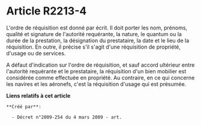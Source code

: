 # Article R2213-4

L'ordre de réquisition est donné par écrit. Il doit porter les nom, prénoms, qualité et signature de l'autorité requérante,
la nature, le quantum ou la durée de la prestation, la désignation du prestataire, la date et le lieu de la réquisition. En
outre, il précise s'il s'agit d'une réquisition de propriété, d'usage ou de services.

A défaut d'indication sur l'ordre de réquisition, et sauf accord ultérieur entre l'autorité requérante et le prestataire, la
réquisition d'un bien mobilier est considérée comme effectuée en propriété. Au contraire, en ce qui concerne les navires et
les aéronefs, c'est la réquisition d'usage qui est présumée.

**Liens relatifs à cet article**

	**Créé par**:

	  - Décret n°2009-254 du 4 mars 2009 - art.
